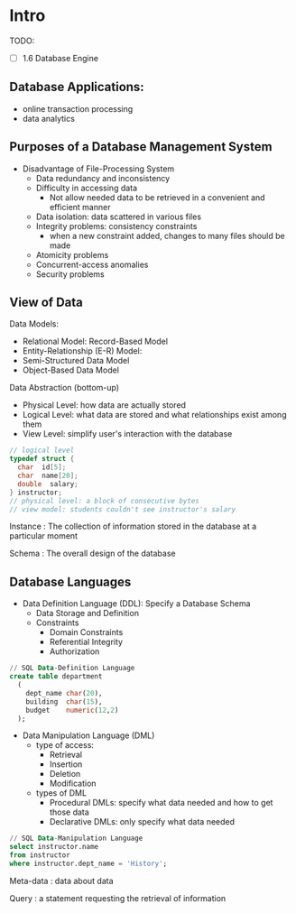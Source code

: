 # Intro
TODO:
* [ ] 1.6 Database Engine
## Database Applications:
* online transaction processing
* data analytics

## Purposes of a Database Management System
* Disadvantage of File-Processing System
  * Data redundancy and inconsistency
  * Difficulty in accessing data
    * Not allow needed data to be retrieved in a convenient and efficient manner
  * Data isolation: data scattered in various files
  * Integrity problems: consistency constraints
    * when a new constraint added, changes to many files should be made
  * Atomicity problems
  * Concurrent-access anomalies
  * Security problems

## View of Data
Data Models:
* Relational Model: Record-Based Model
* Entity-Relationship (E-R) Model: 
* Semi-Structured Data Model
* Object-Based Data Model

Data Abstraction (bottom-up)
* Physical Level: how data are actually stored
* Logical Level: what data are stored and what relationships exist among them
* View Level: simplify user's interaction with the database

```c
// logical level
typedef struct {
  char  id[5];
  char  name[20];
  double  salary;
} instructor;
// physical level: a block of consecutive bytes
// view model: students couldn't see instructor's salary
```

Instance
  : The collection of information stored in the database at a particular moment

Schema
  : The overall design of the database

## Database Languages
* Data Definition Language (DDL): Specify a Database Schema
  * Data Storage and Definition
  * Constraints
    * Domain Constraints
    * Referential Integrity
    * Authorization

```sql
// SQL Data-Definition Language
create table department
  (
    dept_name char(20),
    building  char(15),
    budget    numeric(12,2)
  );
```

* Data Manipulation Language (DML)
  * type of access:
    * Retrieval
    * Insertion
    * Deletion
    * Modification
  * types of DML
    * Procedural DMLs: specify what data needed and how to get those data
    * Declarative DMLs: only specify what data needed

```sql
// SQL Data-Manipulation Language
select instructor.name
from instructor
where instructor.dept_name = 'History';
```
Meta-data
: data about data

Query
: a statement requesting the retrieval of information
